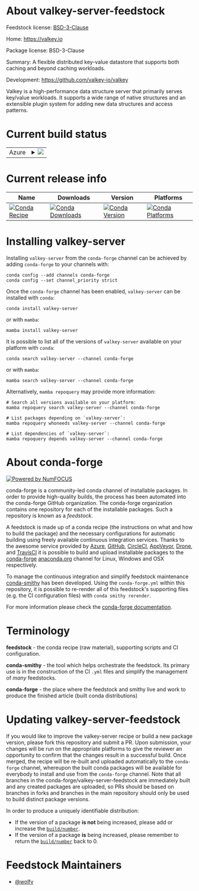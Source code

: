 About valkey-server-feedstock
=============================

Feedstock license: [BSD-3-Clause](https://github.com/conda-forge/valkey-server-feedstock/blob/main/LICENSE.txt)

Home: https://valkey.io

Package license: BSD-3-Clause

Summary: A flexible distributed key-value datastore that supports both caching and beyond caching workloads.

Development: https://github.com/valkey-io/valkey

Valkey is a high-performance data structure server that primarily serves
key/value workloads. It supports a wide range of native structures and an
extensible plugin system for adding new data structures and access patterns.


Current build status
====================


<table>
    
  <tr>
    <td>Azure</td>
    <td>
      <details>
        <summary>
          <a href="https://dev.azure.com/conda-forge/feedstock-builds/_build/latest?definitionId=23175&branchName=main">
            <img src="https://dev.azure.com/conda-forge/feedstock-builds/_apis/build/status/valkey-server-feedstock?branchName=main">
          </a>
        </summary>
        <table>
          <thead><tr><th>Variant</th><th>Status</th></tr></thead>
          <tbody><tr>
              <td>linux_64</td>
              <td>
                <a href="https://dev.azure.com/conda-forge/feedstock-builds/_build/latest?definitionId=23175&branchName=main">
                  <img src="https://dev.azure.com/conda-forge/feedstock-builds/_apis/build/status/valkey-server-feedstock?branchName=main&jobName=linux&configuration=linux%20linux_64_" alt="variant">
                </a>
              </td>
            </tr><tr>
              <td>osx_64</td>
              <td>
                <a href="https://dev.azure.com/conda-forge/feedstock-builds/_build/latest?definitionId=23175&branchName=main">
                  <img src="https://dev.azure.com/conda-forge/feedstock-builds/_apis/build/status/valkey-server-feedstock?branchName=main&jobName=osx&configuration=osx%20osx_64_" alt="variant">
                </a>
              </td>
            </tr>
          </tbody>
        </table>
      </details>
    </td>
  </tr>
</table>

Current release info
====================

| Name | Downloads | Version | Platforms |
| --- | --- | --- | --- |
| [![Conda Recipe](https://img.shields.io/badge/recipe-valkey--server-green.svg)](https://anaconda.org/conda-forge/valkey-server) | [![Conda Downloads](https://img.shields.io/conda/dn/conda-forge/valkey-server.svg)](https://anaconda.org/conda-forge/valkey-server) | [![Conda Version](https://img.shields.io/conda/vn/conda-forge/valkey-server.svg)](https://anaconda.org/conda-forge/valkey-server) | [![Conda Platforms](https://img.shields.io/conda/pn/conda-forge/valkey-server.svg)](https://anaconda.org/conda-forge/valkey-server) |

Installing valkey-server
========================

Installing `valkey-server` from the `conda-forge` channel can be achieved by adding `conda-forge` to your channels with:

```
conda config --add channels conda-forge
conda config --set channel_priority strict
```

Once the `conda-forge` channel has been enabled, `valkey-server` can be installed with `conda`:

```
conda install valkey-server
```

or with `mamba`:

```
mamba install valkey-server
```

It is possible to list all of the versions of `valkey-server` available on your platform with `conda`:

```
conda search valkey-server --channel conda-forge
```

or with `mamba`:

```
mamba search valkey-server --channel conda-forge
```

Alternatively, `mamba repoquery` may provide more information:

```
# Search all versions available on your platform:
mamba repoquery search valkey-server --channel conda-forge

# List packages depending on `valkey-server`:
mamba repoquery whoneeds valkey-server --channel conda-forge

# List dependencies of `valkey-server`:
mamba repoquery depends valkey-server --channel conda-forge
```


About conda-forge
=================

[![Powered by
NumFOCUS](https://img.shields.io/badge/powered%20by-NumFOCUS-orange.svg?style=flat&colorA=E1523D&colorB=007D8A)](https://numfocus.org)

conda-forge is a community-led conda channel of installable packages.
In order to provide high-quality builds, the process has been automated into the
conda-forge GitHub organization. The conda-forge organization contains one repository
for each of the installable packages. Such a repository is known as a *feedstock*.

A feedstock is made up of a conda recipe (the instructions on what and how to build
the package) and the necessary configurations for automatic building using freely
available continuous integration services. Thanks to the awesome service provided by
[Azure](https://azure.microsoft.com/en-us/services/devops/), [GitHub](https://github.com/),
[CircleCI](https://circleci.com/), [AppVeyor](https://www.appveyor.com/),
[Drone](https://cloud.drone.io/welcome), and [TravisCI](https://travis-ci.com/)
it is possible to build and upload installable packages to the
[conda-forge](https://anaconda.org/conda-forge) [anaconda.org](https://anaconda.org/)
channel for Linux, Windows and OSX respectively.

To manage the continuous integration and simplify feedstock maintenance
[conda-smithy](https://github.com/conda-forge/conda-smithy) has been developed.
Using the ``conda-forge.yml`` within this repository, it is possible to re-render all of
this feedstock's supporting files (e.g. the CI configuration files) with ``conda smithy rerender``.

For more information please check the [conda-forge documentation](https://conda-forge.org/docs/).

Terminology
===========

**feedstock** - the conda recipe (raw material), supporting scripts and CI configuration.

**conda-smithy** - the tool which helps orchestrate the feedstock.
                   Its primary use is in the construction of the CI ``.yml`` files
                   and simplify the management of *many* feedstocks.

**conda-forge** - the place where the feedstock and smithy live and work to
                  produce the finished article (built conda distributions)


Updating valkey-server-feedstock
================================

If you would like to improve the valkey-server recipe or build a new
package version, please fork this repository and submit a PR. Upon submission,
your changes will be run on the appropriate platforms to give the reviewer an
opportunity to confirm that the changes result in a successful build. Once
merged, the recipe will be re-built and uploaded automatically to the
`conda-forge` channel, whereupon the built conda packages will be available for
everybody to install and use from the `conda-forge` channel.
Note that all branches in the conda-forge/valkey-server-feedstock are
immediately built and any created packages are uploaded, so PRs should be based
on branches in forks and branches in the main repository should only be used to
build distinct package versions.

In order to produce a uniquely identifiable distribution:
 * If the version of a package **is not** being increased, please add or increase
   the [``build/number``](https://docs.conda.io/projects/conda-build/en/latest/resources/define-metadata.html#build-number-and-string).
 * If the version of a package **is** being increased, please remember to return
   the [``build/number``](https://docs.conda.io/projects/conda-build/en/latest/resources/define-metadata.html#build-number-and-string)
   back to 0.

Feedstock Maintainers
=====================

* [@wolfv](https://github.com/wolfv/)

